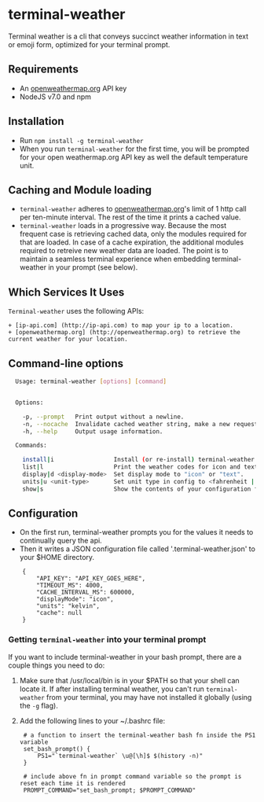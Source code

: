 # terminal-weather

Terminal weather is a cli that conveys succinct weather information in text or emoji form, optimized for your terminal prompt.

## Requirements

+ An [openweathermap.org](http://openweathermap.org) API key
+ NodeJS v7.0 and npm

## Installation

+ Run `npm install -g terminal-weather`
+ When you run `terminal-weather` for the first time, you will be prompted for your open weathermap.org API key as well the default temperature unit.

## Caching and Module loading

+ `terminal-weather` adheres to [openweathermap.org](http://openweathermap.org)'s limit of 1 http call per ten-minute interval. The rest of the time it prints a cached value. 
+ `terminal-weather` loads in a progressive way. Because the most frequent case is retrieving cached data, only the modules required for that are loaded.  In case of a cache expiration, the additional modules required to retreive new weather data are loaded. The point is to maintain a seamless terminal experience when embedding terminal-weather in your prompt (see below). 

## Which Services It Uses

`Terminal-weather` uses the following APIs:

    + [ip-api.com] (http://ip-api.com) to map your ip to a location.
    + [openweathermap.org] (http://openweathermap.org) to retrieve the current weather for your location.

## Command-line options

````bash
  Usage: terminal-weather [options] [command]


  Options:

    -p, --prompt   Print output without a newline.
    -n, --nocache  Invalidate cached weather string, make a new request for the weather.
    -h, --help     Output usage information.

  Commands:

    install|i                 Install (or re-install) terminal-weather configuration file to your configuration file.
    list|l                    Print the weather codes for icon and text.
    display|d <display-mode>  Set display mode to "icon" or "text".
    units|u <unit-type>       Set unit type in config to <fahrenheit | celcius | kelvin>. Shorthand is supported, e.g. "f" for fahrenheit.
    show|s                    Show the contents of your configuration file in a more readable format.

````

## Configuration 

+ On the first run, terminal-weather prompts you for the values it needs to continually query the api.
+ Then it writes a JSON configuration file called '.terminal-weather.json' to your $HOME directory.

````
    {
        "API_KEY": "API_KEY_GOES_HERE",
        "TIMEOUT_MS": 4000,
        "CACHE_INTERVAL_MS": 600000,
        "displayMode": "icon",
        "units": "kelvin",
        "cache": null
    }
````

### Getting `terminal-weather` into your terminal prompt

If you want to include terminal-weather in your bash prompt, there are a couple things you need to do:

1. Make sure that /usr/local/bin is in your $PATH so that your shell can locate it. If after installing terminal weather, you can't run `terminal-weather` from your terminal, you may have not installed it globally (using the `-g` flag). 
2. Add the following lines to your ~/.bashrc file:

        # a function to insert the terminal-weather bash fn inside the PS1 variable
        set_bash_prompt() {
            PS1="`terminal-weather` \u@[\h]$ $(history -n)"
        }

        # include above fn in prompt command variable so the prompt is reset each time it is rendered
        PROMPT_COMMAND="set_bash_prompt; $PROMPT_COMMAND"

